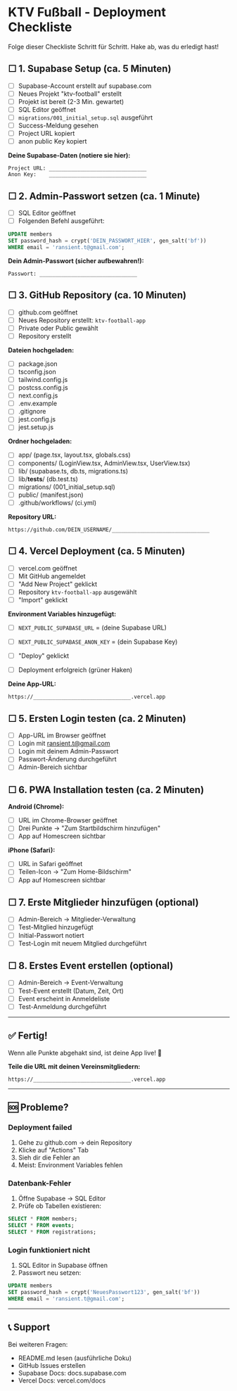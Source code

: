 # KTV Fußball - Deployment Checkliste

Folge dieser Checkliste Schritt für Schritt. Hake ab, was du erledigt hast!

## ☐ 1. Supabase Setup (ca. 5 Minuten)

- [ ] Supabase-Account erstellt auf supabase.com
- [ ] Neues Projekt "ktv-football" erstellt
- [ ] Projekt ist bereit (2-3 Min. gewartet)
- [ ] SQL Editor geöffnet
- [ ] `migrations/001_initial_setup.sql` ausgeführt
- [ ] Success-Meldung gesehen
- [ ] Project URL kopiert
- [ ] anon public Key kopiert

**Deine Supabase-Daten (notiere sie hier):**
```
Project URL: _______________________________
Anon Key:    _______________________________
```

## ☐ 2. Admin-Passwort setzen (ca. 1 Minute)

- [ ] SQL Editor geöffnet
- [ ] Folgenden Befehl ausgeführt:

```sql
UPDATE members 
SET password_hash = crypt('DEIN_PASSWORT_HIER', gen_salt('bf'))
WHERE email = 'ransient.t@gmail.com';
```

**Dein Admin-Passwort (sicher aufbewahren!):**
```
Passwort: _______________________________
```

## ☐ 3. GitHub Repository (ca. 10 Minuten)

- [ ] github.com geöffnet
- [ ] Neues Repository erstellt: `ktv-football-app`
- [ ] Private oder Public gewählt
- [ ] Repository erstellt

**Dateien hochgeladen:**
- [ ] package.json
- [ ] tsconfig.json
- [ ] tailwind.config.js
- [ ] postcss.config.js
- [ ] next.config.js
- [ ] .env.example
- [ ] .gitignore
- [ ] jest.config.js
- [ ] jest.setup.js

**Ordner hochgeladen:**
- [ ] app/ (page.tsx, layout.tsx, globals.css)
- [ ] components/ (LoginView.tsx, AdminView.tsx, UserView.tsx)
- [ ] lib/ (supabase.ts, db.ts, migrations.ts)
- [ ] lib/__tests__/ (db.test.ts)
- [ ] migrations/ (001_initial_setup.sql)
- [ ] public/ (manifest.json)
- [ ] .github/workflows/ (ci.yml)

**Repository URL:**
```
https://github.com/DEIN_USERNAME/_______________________________
```

## ☐ 4. Vercel Deployment (ca. 5 Minuten)

- [ ] vercel.com geöffnet
- [ ] Mit GitHub angemeldet
- [ ] "Add New Project" geklickt
- [ ] Repository `ktv-football-app` ausgewählt
- [ ] "Import" geklickt

**Environment Variables hinzugefügt:**
- [ ] `NEXT_PUBLIC_SUPABASE_URL` = (deine Supabase URL)
- [ ] `NEXT_PUBLIC_SUPABASE_ANON_KEY` = (dein Supabase Key)

- [ ] "Deploy" geklickt
- [ ] Deployment erfolgreich (grüner Haken)

**Deine App-URL:**
```
https://_______________________________.vercel.app
```

## ☐ 5. Ersten Login testen (ca. 2 Minuten)

- [ ] App-URL im Browser geöffnet
- [ ] Login mit ransient.t@gmail.com
- [ ] Login mit deinem Admin-Passwort
- [ ] Passwort-Änderung durchgeführt
- [ ] Admin-Bereich sichtbar

## ☐ 6. PWA Installation testen (ca. 2 Minuten)

**Android (Chrome):**
- [ ] URL im Chrome-Browser geöffnet
- [ ] Drei Punkte → "Zum Startbildschirm hinzufügen"
- [ ] App auf Homescreen sichtbar

**iPhone (Safari):**
- [ ] URL in Safari geöffnet
- [ ] Teilen-Icon → "Zum Home-Bildschirm"
- [ ] App auf Homescreen sichtbar

## ☐ 7. Erste Mitglieder hinzufügen (optional)

- [ ] Admin-Bereich → Mitglieder-Verwaltung
- [ ] Test-Mitglied hinzugefügt
- [ ] Initial-Passwort notiert
- [ ] Test-Login mit neuem Mitglied durchgeführt

## ☐ 8. Erstes Event erstellen (optional)

- [ ] Admin-Bereich → Event-Verwaltung
- [ ] Test-Event erstellt (Datum, Zeit, Ort)
- [ ] Event erscheint in Anmeldeliste
- [ ] Test-Anmeldung durchgeführt

---

## ✅ Fertig!

Wenn alle Punkte abgehakt sind, ist deine App live! 🎉

**Teile die URL mit deinen Vereinsmitgliedern:**
```
https://_______________________________.vercel.app
```

---

## 🆘 Probleme?

### Deployment failed
1. Gehe zu github.com → dein Repository
2. Klicke auf "Actions" Tab
3. Sieh dir die Fehler an
4. Meist: Environment Variables fehlen

### Datenbank-Fehler
1. Öffne Supabase → SQL Editor
2. Prüfe ob Tabellen existieren:
```sql
SELECT * FROM members;
SELECT * FROM events;
SELECT * FROM registrations;
```

### Login funktioniert nicht
1. SQL Editor in Supabase öffnen
2. Passwort neu setzen:
```sql
UPDATE members 
SET password_hash = crypt('NeuesPasswort123', gen_salt('bf'))
WHERE email = 'ransient.t@gmail.com';
```

---

## 📞 Support

Bei weiteren Fragen:
- README.md lesen (ausführliche Doku)
- GitHub Issues erstellen
- Supabase Docs: docs.supabase.com
- Vercel Docs: vercel.com/docs
